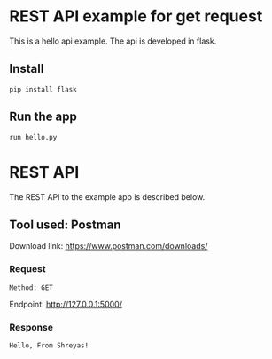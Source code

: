
# REST API example for get request

This is a hello api example. The api is developed in flask.


## Install

    pip install flask

## Run the app
    run hello.py

# REST API

The REST API to the example app is described below.

## Tool used: Postman

Download link: https://www.postman.com/downloads/

### Request

`Method: GET`


Endpoint: http://127.0.0.1:5000/



### Response

    Hello, From Shreyas!


